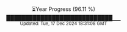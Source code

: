<p align="center">
⏳Year Progress (96.11 %) <br>
████████████████████████████▁▁ <br>
<sub>Updated: Tue, 17 Dec 2024 18:31:08 GMT</sub>
</p>

